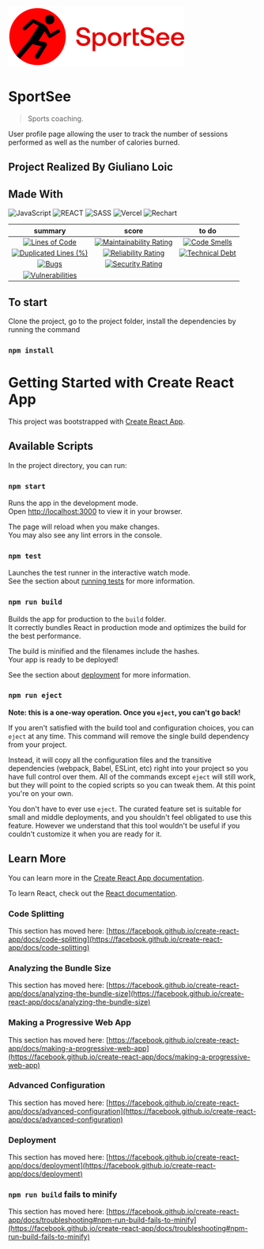 ![Logo of the project](https://github.com/DevWeb13/GiulianoLoic_12_26022022/blob/master/public/assets/logo.svg)

# SportSee

> Sports coaching.

User profile page allowing the user to track the number of sessions performed as well as the number of calories burned.

## Project Realized By Giuliano Loic

## Made With

![JavaScript](https://img.shields.io/badge/Language-JS-yellow) ![REACT](https://img.shields.io/badge/Framework-React-blue) ![SASS](https://img.shields.io/badge/Style-SASS-ff69b4) ![Vercel](https://img.shields.io/badge/Deploy-Vercel-black) ![Rechart](https://img.shields.io/badge/Library-Rechart-success)

|                                                                                                              summary                                                                                                               |                                                                                                           score                                                                                                            |                                                                                                      to do                                                                                                      |
| :--------------------------------------------------------------------------------------------------------------------------------------------------------------------------------------------------------------------------------: | :------------------------------------------------------------------------------------------------------------------------------------------------------------------------------------------------------------------------: | :-------------------------------------------------------------------------------------------------------------------------------------------------------------------------------------------------------------: |
|              [![Lines of Code](https://sonarcloud.io/api/project_badges/measure?project=DevWeb13_GiulianoLoic_12_26022022&metric=ncloc)](https://sonarcloud.io/summary/new_code?id=DevWeb13_GiulianoLoic_12_26022022)              |  [![Maintainability Rating](https://sonarcloud.io/api/project_badges/measure?project=DevWeb13_GiulianoLoic_12_26022022&metric=sqale_rating)](https://sonarcloud.io/summary/new_code?id=DevWeb13_GiulianoLoic_12_26022022)  |  [![Code Smells](https://sonarcloud.io/api/project_badges/measure?project=DevWeb13_GiulianoLoic_12_26022022&metric=code_smells)](https://sonarcloud.io/summary/new_code?id=DevWeb13_GiulianoLoic_12_26022022)   |
| [![Duplicated Lines (%)](https://sonarcloud.io/api/project_badges/measure?project=DevWeb13_GiulianoLoic_12_26022022&metric=duplicated_lines_density)](https://sonarcloud.io/summary/new_code?id=DevWeb13_GiulianoLoic_12_26022022) | [![Reliability Rating](https://sonarcloud.io/api/project_badges/measure?project=DevWeb13_GiulianoLoic_12_26022022&metric=reliability_rating)](https://sonarcloud.io/summary/new_code?id=DevWeb13_GiulianoLoic_12_26022022) | [![Technical Debt](https://sonarcloud.io/api/project_badges/measure?project=DevWeb13_GiulianoLoic_12_26022022&metric=sqale_index)](https://sonarcloud.io/summary/new_code?id=DevWeb13_GiulianoLoic_12_26022022) |
|                   [![Bugs](https://sonarcloud.io/api/project_badges/measure?project=DevWeb13_GiulianoLoic_12_26022022&metric=bugs)](https://sonarcloud.io/summary/new_code?id=DevWeb13_GiulianoLoic_12_26022022)                   |    [![Security Rating](https://sonarcloud.io/api/project_badges/measure?project=DevWeb13_GiulianoLoic_12_26022022&metric=security_rating)](https://sonarcloud.io/summary/new_code?id=DevWeb13_GiulianoLoic_12_26022022)    |                                                                                                                                                                                                                 |
|        [![Vulnerabilities](https://sonarcloud.io/api/project_badges/measure?project=DevWeb13_GiulianoLoic_12_26022022&metric=vulnerabilities)](https://sonarcloud.io/summary/new_code?id=DevWeb13_GiulianoLoic_12_26022022)        |                                                                                                                                                                                                                            |

## To start

Clone the project, go to the project folder, install the dependencies by running the command

### `npm install`

# Getting Started with Create React App

This project was bootstrapped with [Create React App](https://github.com/facebook/create-react-app).

## Available Scripts

In the project directory, you can run:

### `npm start`

Runs the app in the development mode.\
Open [http://localhost:3000](http://localhost:3000) to view it in your browser.

The page will reload when you make changes.\
You may also see any lint errors in the console.

### `npm test`

Launches the test runner in the interactive watch mode.\
See the section about [running tests](https://facebook.github.io/create-react-app/docs/running-tests) for more information.

### `npm run build`

Builds the app for production to the `build` folder.\
It correctly bundles React in production mode and optimizes the build for the best performance.

The build is minified and the filenames include the hashes.\
Your app is ready to be deployed!

See the section about [deployment](https://facebook.github.io/create-react-app/docs/deployment) for more information.

### `npm run eject`

**Note: this is a one-way operation. Once you `eject`, you can't go back!**

If you aren't satisfied with the build tool and configuration choices, you can `eject` at any time. This command will remove the single build dependency from your project.

Instead, it will copy all the configuration files and the transitive dependencies (webpack, Babel, ESLint, etc) right into your project so you have full control over them. All of the commands except `eject` will still work, but they will point to the copied scripts so you can tweak them. At this point you're on your own.

You don't have to ever use `eject`. The curated feature set is suitable for small and middle deployments, and you shouldn't feel obligated to use this feature. However we understand that this tool wouldn't be useful if you couldn't customize it when you are ready for it.

## Learn More

You can learn more in the [Create React App documentation](https://facebook.github.io/create-react-app/docs/getting-started).

To learn React, check out the [React documentation](https://reactjs.org/).

### Code Splitting

This section has moved here: [https://facebook.github.io/create-react-app/docs/code-splitting](https://facebook.github.io/create-react-app/docs/code-splitting)

### Analyzing the Bundle Size

This section has moved here: [https://facebook.github.io/create-react-app/docs/analyzing-the-bundle-size](https://facebook.github.io/create-react-app/docs/analyzing-the-bundle-size)

### Making a Progressive Web App

This section has moved here: [https://facebook.github.io/create-react-app/docs/making-a-progressive-web-app](https://facebook.github.io/create-react-app/docs/making-a-progressive-web-app)

### Advanced Configuration

This section has moved here: [https://facebook.github.io/create-react-app/docs/advanced-configuration](https://facebook.github.io/create-react-app/docs/advanced-configuration)

### Deployment

This section has moved here: [https://facebook.github.io/create-react-app/docs/deployment](https://facebook.github.io/create-react-app/docs/deployment)

### `npm run build` fails to minify

This section has moved here: [https://facebook.github.io/create-react-app/docs/troubleshooting#npm-run-build-fails-to-minify](https://facebook.github.io/create-react-app/docs/troubleshooting#npm-run-build-fails-to-minify)

